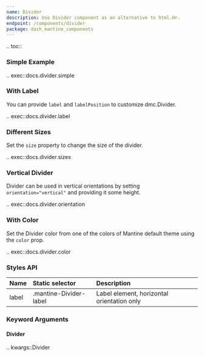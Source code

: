 ```yaml
---
name: Divider
description: Use Divider component as an alternative to html.Hr.
endpoint: /components/divider
package: dash_mantine_components
---
```


.. toc::

### Simple Example

.. exec::docs.divider.simple

### With Label

You can provide `label` and `labelPosition` to customize dmc.Divider.

.. exec::docs.divider.label

### Different Sizes

Set the `size` property to change the size of the divider.

.. exec::docs.divider.sizes

### Vertical Divider

Divider can be used in vertical orientations by setting `orientation="vertical"` and providing it some height.

.. exec::docs.divider.orientation

### With Color

Set the Divider color from one of the colors of Mantine default theme using the `color` prop.

.. exec::docs.divider.color

### Styles API

| Name   | Static selector        | Description                                |
|:-------|:-----------------------|:-------------------------------------------|
| label  | .mantine-Divider-label | Label element, horizontal orientation only |

### Keyword Arguments

#### Divider

.. kwargs::Divider
